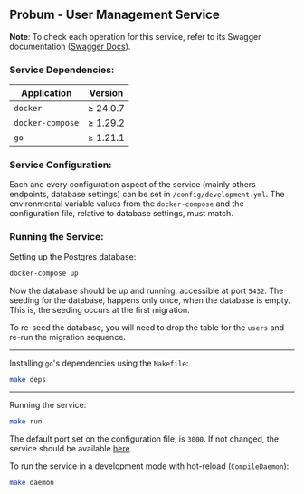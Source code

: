 ## Probum - User Management Service

**Note**: To check each operation for this service, refer to its Swagger documentation ([Swagger Docs](127.0.0.1:3000/docs)).

### Service Dependencies:

| Application      | Version  |
|------------------|:--------:|
| `docker`         | ≥ 24.0.7 |
| `docker-compose` | ≥ 1.29.2 |
| `go`             | ≥ 1.21.1 |

### Service Configuration:

Each and every configuration aspect of the service (mainly others endpoints, database settings) can be set in `/config/development.yml`.
The environmental variable values from the `docker-compose` and the configuration file, relative to database settings, must match.

### Running the Service:

Setting up the Postgres database:
```sh
docker-compose up
```
Now the database should be up and running, accessible at port `5432`.
The seeding for the database, happens only once, when the database is empty. This is, the seeding occurs at the first migration.

To re-seed the database, you will need to drop the table for the `users` and re-run the migration sequence.

---
Installing `go`'s dependencies using the `Makefile`:
```sh
make deps
```
---
Running the service:
```sh
make run
```

The default port set on the configuration file, is `3000`. If not changed, the service should be available [here](127.0.0.1:3000).

To run the service in a development mode with hot-reload (`CompileDaemon`): 
```sh
make daemon
```
